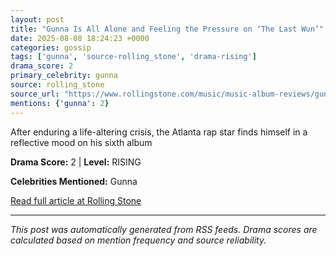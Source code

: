 ```yaml
---
layout: post
title: "Gunna Is All Alone and Feeling the Pressure on ‘The Last Wun’"
date: 2025-08-08 18:24:23 +0000
categories: gossip
tags: ['gunna', 'source-rolling_stone', 'drama-rising']
drama_score: 2
primary_celebrity: gunna
source: rolling_stone
source_url: "https://www.rollingstone.com/music/music-album-reviews/gunna-the-last-wun-review-1235404037/"
mentions: {'gunna': 2}
---
```


After enduring a life-altering crisis, the Atlanta rap star finds himself in a reflective mood on his sixth album

**Drama Score:** 2 | **Level:** RISING

**Celebrities Mentioned:** Gunna

[Read full article at Rolling Stone](https://www.rollingstone.com/music/music-album-reviews/gunna-the-last-wun-review-1235404037/)

---
*This post was automatically generated from RSS feeds. Drama scores are calculated based on mention frequency and source reliability.*
